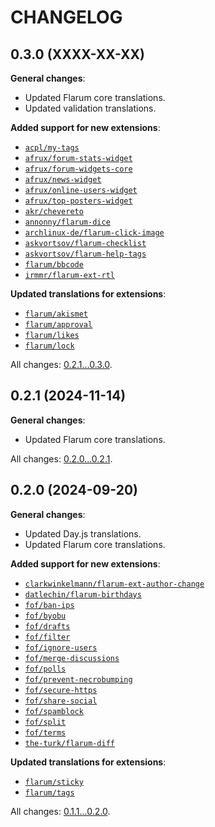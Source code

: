 CHANGELOG
=========


0.3.0 (XXXX-XX-XX)
------------------

**General changes**:

* Updated Flarum core translations.
* Updated validation translations.


**Added support for new extensions**:

* [`acpl/my-tags`](https://github.com/android-com-pl/my-tags)
* [`afrux/forum-stats-widget`](https://github.com/afrux/forum-stats-widget)
* [`afrux/forum-widgets-core`](https://github.com/afrux/forum-widgets-core)
* [`afrux/news-widget`](https://github.com/afrux/news-widget)
* [`afrux/online-users-widget`](https://github.com/afrux/online-users-widget)
* [`afrux/top-posters-widget`](https://github.com/afrux/top-posters-widget)
* [`akr/chevereto`](https://github.com/AKR-Developers/flarum-chevereto)
* [`annonny/flarum-dice`](https://github.com/mizhiyugan529/flarum-dice)
* [`archlinux-de/flarum-click-image`](https://github.com/archlinux-de/flarum-click-image)
* [`askvortsov/flarum-checklist`](https://github.com/askvortsov1/flarum-checklist)
* [`askvortsov/flarum-help-tags`](https://github.com/askvortsov1/flarum-help-tags)
* [`flarum/bbcode`](https://github.com/flarum/bbcode)
* [`irmmr/flarum-ext-rtl`](https://github.com/irmmr/flarum-ext-rtl)


**Updated translations for extensions**:

* [`flarum/akismet`](https://github.com/flarum/akismet)
* [`flarum/approval`](https://github.com/flarum/approval)
* [`flarum/likes`](https://github.com/flarum/likes)
* [`flarum/lock`](https://github.com/flarum/lock)


All changes: [0.2.1...0.3.0](https://github.com/flarum-lang/persian/compare/0.2.1...0.3.0).


0.2.1 (2024-11-14)
------------------

**General changes**:

* Updated Flarum core translations.


All changes: [0.2.0...0.2.1](https://github.com/flarum-lang/persian/compare/0.2.0...0.2.1).


0.2.0 (2024-09-20)
------------------

**General changes**:

* Updated Day.js translations.
* Updated Flarum core translations.


**Added support for new extensions**:

* [`clarkwinkelmann/flarum-ext-author-change`](https://github.com/clarkwinkelmann/flarum-ext-author-change)
* [`datlechin/flarum-birthdays`](https://github.com/datlechin/flarum-birthdays)
* [`fof/ban-ips`](https://github.com/FriendsOfFlarum/ban-ips)
* [`fof/byobu`](https://github.com/FriendsOfFlarum/byobu)
* [`fof/drafts`](https://github.com/FriendsOfFlarum/drafts)
* [`fof/filter`](https://github.com/FriendsOfFlarum/filter)
* [`fof/ignore-users`](https://github.com/FriendsOfFlarum/ignore-users)
* [`fof/merge-discussions`](https://github.com/FriendsOfFlarum/merge-discussions)
* [`fof/polls`](https://github.com/FriendsOfFlarum/polls)
* [`fof/prevent-necrobumping`](https://github.com/FriendsOfFlarum/prevent-necrobumping)
* [`fof/secure-https`](https://github.com/FriendsOfFlarum/secure-https)
* [`fof/share-social`](https://github.com/FriendsOfFlarum/share-social)
* [`fof/spamblock`](https://github.com/FriendsOfFlarum/spamblock)
* [`fof/split`](https://github.com/FriendsOfFlarum/split)
* [`fof/terms`](https://github.com/FriendsOfFlarum/terms)
* [`the-turk/flarum-diff`](https://github.com/the-turk/flarum-diff)


**Updated translations for extensions**:

* [`flarum/sticky`](https://github.com/flarum/sticky)
* [`flarum/tags`](https://github.com/flarum/tags)


All changes: [0.1.1...0.2.0](https://github.com/flarum-lang/persian/compare/0.1.1...0.2.0).



